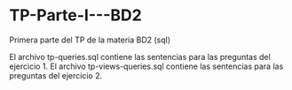 # TP-Parte-I---BD2
Primera parte del TP de la materia BD2 (sql)

El archivo tp-queries.sql contiene las sentencias para las preguntas del ejercicio 1.
El archivo tp-views-queries.sql contiene las sentencias para las preguntas del ejercicio 2.
